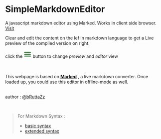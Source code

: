 # SimpleMarkdownEditor

A javascript markdown editor using Marked. Works in client side browser. [Visit]("https://bruttazz.github.io/SimpleMarkdownEditor")

Clear and edit the content on the lef in markdown language to get a Live preview of the compiled version on right.

   click the <img src="burg.png" width=25> button to change *preview* and *editor* view

<br> <br> This webpage is based on **[Marked](https://github.com/markedjs/marked)** , a live markdown converter. Once loaded up, you could use this editor in offline-mode as well.

<br> author : [@bRuttaZz](https://github.com/bRuttaZz)

<br> 

> For Markdown Syntax : 
> * [basic syntax](https://www.markdownguide.org/basic-syntax/)
> * [extended syntax](https://www.markdownguide.org/extended-syntax/) 
